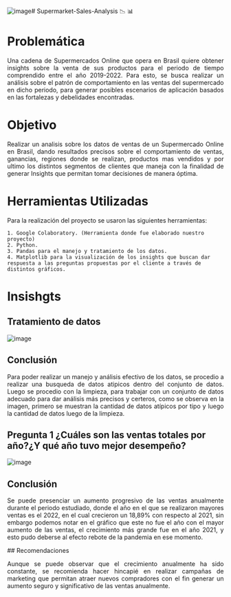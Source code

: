 ![image](https://github.com/Marioarellano21/Supermarket-Sales-Analysis/assets/146877817/d0af51da-0205-4db2-ad6f-096d84d17704)# Supermarket-Sales-Analysis :chart_with_downwards_trend: :bar_chart:

# Problemática 

<p align="justify">  Una cadena de Supermercados Online que opera en Brasil quiere obtener insights sobre la venta de sus productos para el periodo de tiempo comprendido entre el año 2019-2022. Para esto, se busca realizar un análisis sobre el patrón de comportamiento en las ventas del supermercado en dicho periodo, para generar posibles escenarios de aplicación basados en las fortalezas y debelidades encontradas.</p>

# Objetivo
  
<p align="justify">   Realizar un analisis sobre los datos de ventas de un Supermercado Online en Brasil, dando resultados precisos sobre el comportamiento de ventas, ganancias, regiones donde se realizan, productos mas vendidos y por ultimo los distintos segmentos de clientes que maneja con la finalidad de generar Insights que permitan tomar decisiones de manera óptima.</p>

# Herramientas Utilizadas
  Para la realización del proyecto se usaron las siguientes herramientas:
    
    1. Google Colaboratory. (Herramienta donde fue elaborado nuestro proyecto)
    2. Python.
    3. Pandas para el manejo y tratamiento de los datos.
    4. Matplotlib para la visualización de los insights que buscan dar respuesta a las preguntas propuestas por el cliente a través de distintos gráficos.

# Insishgts 

## Tratamiento de datos
![image](https://github.com/Marioarellano21/Supermarket-Sales-Analysis/assets/146877817/ea16d5a9-81dd-4423-8aa4-acabf77b813e)
## Conclusión
<p align="justify">   Para poder realizar un manejo y análisis efectivo de los datos, se procedio a realizar una busqueda de datos atipicos dentro del conjunto de datos. Luego se procedio con la limpieza, para trabajar con un conjunto de datos adecuado para dar análisis más precisos y certeros, como se observa en la imagen, primero se muestran la cantidad de datos atípicos por tipo y luego la cantidad de datos luego de la limpieza.</p>

## Pregunta 1 ¿Cuáles son las ventas totales por año?¿Y qué año tuvo mejor desempeño?
![image](https://github.com/Marioarellano21/Supermarket-Sales-Analysis/assets/146877817/426d7d48-58f7-473d-accd-0d9cc1f71e1c)
## Conclusión
<p align="justify">   Se puede presenciar un aumento progresivo de las ventas anualmente durante el periodo estudiado, donde el año en el que se realizaron mayores ventas es el 2022, en el cual crecieron un 18,89% con respecto al 2021, sin embargo podemos notar en el gráfico que este no fue el año con el mayor aumento de las ventas, el crecimiento más grande fue en el año 2021, y esto pudo deberse al efecto rebote de la pandemia en ese momento.</p>
## Recomendaciones
<p align="justify">   Aunque se puede observar que el crecimiento anualmente ha sido constante, se recomienda hacer hincapié en realizar campañas de marketing que permitan atraer nuevos compradores con el fin generar un aumento seguro y significativo de las ventas anualmente.</p>
  
